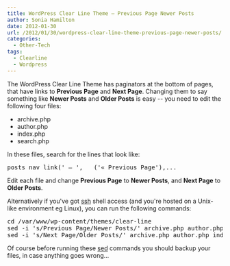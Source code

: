 ```yaml
---
title: WordPress Clear Line Theme – Previous Page Newer Posts
author: Sonia Hamilton
date: 2012-01-30
url: /2012/01/30/wordpress-clear-line-theme-previous-page-newer-posts/
categories:
  - Other-Tech
tags:
  - Clearline
  - Wordpress
---
```

The WordPress Clear Line Theme has paginators at the bottom of pages, that have links to **Previous Page** and **Next Page**. Changing them to say something like **Newer Posts** and **Older Posts** is easy -- you need to edit the following four files:

<!--more-->

  * archive.php
  * author.php
  * index.php
  * search.php

In these files, search for the lines that look like:

<pre>posts_nav_link(' &#8212; ', __('&laquo; Previous Page'),...</pre>

Edit each file and change **Previous Page** to **Newer Posts**, and **Next Page** to **Older Posts**.

Alternatively if you've got [ssh][1] shell access (and you're hosted on a Unix-like environment eg Linux), you can run the following commands:

<pre>cd /var/www/wp-content/themes/clear-line
sed -i 's/Previous Page/Newer Posts/' archive.php author.php index.php search.php
sed -i 's/Next Page/Older Posts/' archive.php author.php index.php search.php</pre>

Of course before running these [sed][2] commands you should backup your files, in case anything goes wrong&#8230;

 [1]: http://en.wikipedia.org/wiki/Secure_Shell
 [2]: http://en.wikipedia.org/wiki/Sed
